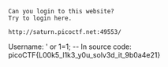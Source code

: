 ```
Can you login to this website?
Try to login here.

http://saturn.picoctf.net:49553/
```

Username: ' or 1=1; --
In source code: picoCTF{L00k5_l1k3_y0u_solv3d_it_9b0a4e21}

